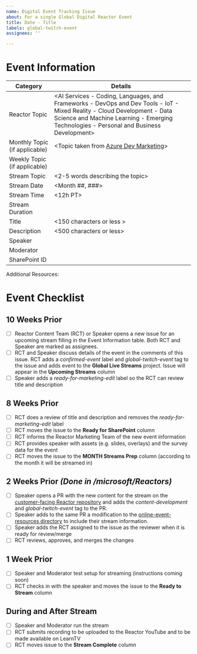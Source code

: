 ```yaml
---
name: Digital Event Tracking Issue
about: For a single Global Digital Reactor Event
title: Date - Title
labels: global-twitch-event
assignees: ''

---
```


# Event Information
| Category | Details |
|-----------|---------|
| Reactor Topic | <AI Services - Coding, Languages, and Frameworks - DevOps and Dev Tools - IoT - Mixed Reality - Cloud Development - Data Science and Machine Learning - Emerging Technologies - Personal and Business Development> |
| Monthly Topic (if applicable) | <Topic taken from [Azure Dev Marketing](https://aka.ms/DevEdCalFY21H1)> |
| Weekly Topic (if applicable) | <Topic decided by RCT if relevant> |
| Stream Topic | <2-5 words describing the topic> |
| Stream Date | <Month ##, ###> | 
| Stream Time | <12h PT> | 
| Stream Duration | <minutes> | 
| Title | <150 characters or less > |
| Description | <500 characters or less> |
| Speaker | <Name or GitHub alias> |
| Moderator | <Name or GitHub alias> |
| SharePoint ID | <SharePoint ID> |  


Additional Resources:  
<Additional resources that can be linked from social media for promotion or added to the description of VOD>


# Event Checklist

## 10 Weeks Prior
- [ ] Reactor Content Team (RCT) or Speaker opens a new issue for an upcoming stream filling in the Event Information table. Both RCT and Speaker are marked as assignees.
- [ ] RCT and Speaker discuss details of the event in the comments of this issue. RCT adds a _confirmed-event_ label and _global-twitch-event_ tag to the issue and adds event to the __Global Live Streams__ project. Issue will appear in the __Upcoming Streams__ column
- [ ] Speaker adds a _ready-for-marketing-edit_ label so the RCT can review title and description

## 8 Weeks Prior
- [ ] RCT does a review of title and description and removes the _ready-for-marketing-edit_ label 
- [ ] RCT moves the issue to the __Ready for SharePoint__ column
- [ ] RCT informs the Reactor Marketing Team of the new event information
- [ ] RCT provides speaker with assets (e.g. slides, overlays) and the survey data for the event
- [ ] RCT moves the issue to the __MONTH Streams Prep__ column (according to the month it will be streamed in)

## 2 Weeks Prior *(Done in /microsoft/Reactors)*
- [ ] Speaker opens a PR with the new content for the stream on the [customer-facing Reactor repository](https://github.com/microsoft/Reactors) and adds the _content-development_ and _global-twitch-event_ tag to the PR. 
- [ ] Speaker adds to the same PR a modification to the [online-event-resources directory](https://github.com/microsoft/Reactors/blob/main/online-event-resources/) to include their stream information.
- [ ] Speaker adds the RCT assigned to the issue as the reviewer when it is ready for review/merge
- [ ] RCT reviews, approves, and merges the changes

## 1 Week Prior
- [ ] Speaker and Moderator test setup for streaming (instructions coming soon)
- [ ] RCT checks in with the speaker and moves the issue to the __Ready to Stream__ column

## During and After Stream
- [ ] Speaker and Moderator run the stream
- [ ] RCT submits recording to be uploaded to the Reactor YouTube and to be made available on LearnTV
- [ ] RCT moves issue to the __Stream Complete__ column
